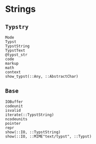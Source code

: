 
# Strings

## `Typstry`

```@docs
Mode
Typst
TypstString
TypstText
@typst_str
code
markup
math
context
show_typst(::Any, ::AbstractChar)
```

## `Base`

```@docs
IOBuffer
codeunit
isvalid
iterate(::TypstString)
ncodeunits
pointer
repr
show(::IO, ::TypstString)
show(::IO, ::MIME"text/typst", ::Typst)
```
